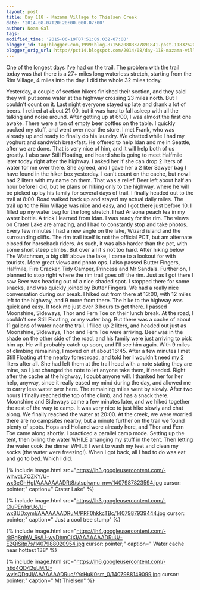 ```yaml
---
layout: post
title: Day 118 - Mazama Village to Thielsen Creek
date: '2014-08-07T20:20:00.000-07:00'
author: Noam Gal
tags:
modified_time: '2015-06-19T07:51:09.032-07:00'
blogger_id: tag:blogger.com,1999:blog-8715620883377891841.post-1183262054001894801
blogger_orig_url: http://pct14.blogspot.com/2014/08/day-118-mazama-village-to-thielsen-creek.html
---
```


 One of the longest days I've had on the trail.
 The problem with the trail today was that there is a 27+ miles
 long waterless stretch, starting from the Rim Village, 4 miles into the day. I did the whole 32 miles today.

 Yesterday, a couple of section hikers finished their section, and they said they will put some water at the highway
 crossing 23 miles north. But I couldn't count on it.
 Last night everyone stayed up late and drank a lot of
 beers. I retired at about 21:00, but it was hard to fall asleep with all the talking and noise around. After getting
 up at 6:00, I was almost the first one awake. There were a ton of empty beer bottles on the table.
 I quickly
 packed my stuff, and went over near the store. I met Frank, who was already up and ready to finally do his laundry.
 We chatted while I had my yoghurt and sandwich breakfast. He offered to help Idan and me in Seattle, after we are
 done. That is very nice of him, and it will help both of us greatly.
 I also saw Still Floating, and heard she
 is going to meet Halfmile later today right after the highway. I asked her if she can drop 2 liters of water for me
 over there. She agreed, and I gave her a 2 liter Sawyer bag I have found in the hiker box yesterday. I can't count
 on the cache, but now I had 2 liters with my name on them. That was a relief.
 Beer left about half an hour
 before I did, but he plans on hiking only to the highway, where he will be picked up by his family for several days
 of trail.
 I finally headed out to the trail at 8:00. Road walked back up and stayed my actual daily miles. The
 trail up to the Rim Village was nice and easy, and I got there just before 10. I filled up my water bag for the long
 stretch. I had Arizona peach tea in my water bottle. A trick I learned from Idan. I was ready for the rim.
 The
 views on Crater Lake are amazing, and I had to constantly stop and take photos. Every few minutes I had a new angle
 on the lake, Wizard island and the surrounding cliffs.
 The rim trail itself is not the official PCT, but am
 alternate closed for horseback riders. As such, it was also harder than the pct, with some short steep climbs. But
 over all it's not too hard.
 After hiking below The Watchman, a big cliff above the lake, I came to a lookout
 for with tourists. More great views and photo ops. I also passed Butter Fingers, Halfmile, Fire Cracker, Tidy
 Camper, Princess and Mr Sandals.
 Further on, I planned to stop right where the rim trail goes off the rim. Just
 as I got there I saw Beer was heading out of a nice shaded spot. I stopped there for some snacks, and was quickly
 joined by Butter Fingers. We had a really nice conversation during our break.
 I hiked out from there at 13:00,
 with 12 miles left to the highway, and 9 more from there. The hike to the highway was quick and easy. It took me
 just over 3 hours to get there. I passed Moonshine, Sideways, Thor and Fern Toe on their lunch break.
 At the
 road, I couldn't see Still Floating, or my water bag. But there was a cache of about 11 gallons of water near the
 trail. I filled up 2 liters, and headed out just as Moonshine, Sideways, Thor and Fern Toe were arriving. Beer was
 in the shade on the other side of the road, and his family were just arriving to pick him up. He will probably catch
 up soon, and I'll see him again.
 With 9 miles of climbing remaining, I moved on at about 16:45. After a few
 minutes I met Still Floating at the nearby forest road, and told her I wouldn't need my 2 liters after all. She had
 left them at the trail head with a note stating they are mine, so I just changed the note to let anyone take them,
 if needed. Right after the cache at the highway, I doubt anyone will. I thanked her for her help, anyway, since it
 really eased my mind during the day, and allowed me to carry less water over here.
 The remaining miles went by
 slowly. After two hours I finally reached the top of the climb, and has a snack there. Moonshine and Sideways came a
 few minutes later, and we hiked together the rest of the way to camp. It was very nice to just hike slowly and chat
 along. We finally reached the water at 20:00.
 At the creek, we were worried there are no campsites nearby, but
 a minute further on the trail we found plenty of spots. Hops and Holland were already here, and Thor and Fern Toe
 came along shortly.
 I practiced a parallel camp mode. Setting up the tent, then billing the water WHILE
 arranging my stuff in the tent. Then letting the water cook the dinner WHILE I went to wash my feet and clean my
 socks (the water were freezing!). When I got back, all I had to do was eat and go to bed. Which I did.

{% include image.html src="https://lh3.googleusercontent.com/-wlhvdL7OZKY/U-wx3eGhHgI/AAAAAAADRt8/stsplwmu_mw/1407987823594.jpg cursor: pointer;" caption=" Crater Lake" %}


{% include image.html src="https://lh3.googleusercontent.com/-CluPEn1qrUo/U-wx8UDxymI/AAAAAAADRuM/PRF0hkkcTBc/1407987939444.jpg cursor: pointer;" caption=" Just a cool tree stump" %}


{% include image.html src="https://lh4.googleusercontent.com/-rkBg8qhW_6s/U-wyDbmCjXI/AAAAAAADRuU/-E2QISitp7s/1407988020954.jpg cursor: pointer;" caption=" Water cache near hottest 138" %}


{% include image.html src="https://lh6.googleusercontent.com/-hEd4QD42uLM/U-wyIsQDqJI/AAAAAAADRuc/rYcHuK0sm_0/1407988149099.jpg cursor: pointer;" caption=" Mt Thielsen" %}

